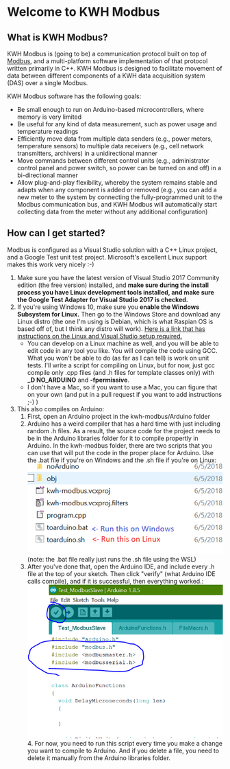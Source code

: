 # Welcome to KWH Modbus
## What is KWH Modbus?
KWH Modbus is (going to be) a communication protocol built on top of [Modbus](https://en.wikipedia.org/wiki/Modbus), and a multi-platform software implementation of that protocol written primarily in C++. KWH Modbus is designed to facilitate movement of data between different components of a KWH data acquisition system (DAS) over a single Modbus.

KWH Modbus software has the following goals:
* Be small enough to run on Arduino-based microcontrollers, where memory is very limited
* Be useful for any kind of data measurement, such as power usage and temperature readings
* Efficiently move data from multiple data senders (e.g., power meters, temperature sensors) to multiple data receivers (e.g., cell network transmitters, archivers) in a unidirectional manner
* Move commands between different control units (e.g., administrator control panel and power switch, so power can be turned on and off) in a bi-directional manner
* Allow plug-and-play flexibility, whereby the system remains stable and adapts when any component is added or removed (e.g., you can add a new meter to the system by connecting the fully-programmed unit to the Modbus communication bus, and KWH Modbus will automatically start collecting data from the meter without any additional configuration)

## How can I get started?
Modbus is configured as a Visual Studio solution with a C++ Linux project, and a Google Test unit test project. Microsoft's excellent Linux support makes this work very nicely :-)
1. Make sure you have the latest version of Visual Studio 2017 Community edition (the free version) installed, and **make sure during the install process you have Linux development tools installed, and make sure the Google Test Adapter for Visual Studio 2017 is checked.**
2. If you're using Windows 10, make sure you **enable the Windows Subsystem for Linux.** Then go to the Windows Store and download any Linux distro (the one I'm using is Debian, which is what Raspian OS is based off of, but I think any distro will work). [Here is a link that has instructions on the Linux and Visual Studio setup required.](https://blogs.msdn.microsoft.com/vcblog/2017/02/08/targeting-windows-subsystem-for-linux-from-visual-studio/)
	* You can develop on a Linux machine as well, and you will be able to edit code in any tool you like. You will compile the code using GCC. What you won't be able to do (as far as I can tell) is work on unit tests. I'll write a script for compiling on Linux, but for now, just gcc compile only .cpp files (and .h files for template classes only) with **_D NO_ARDUINO** and **-fpermissive**.
	* I don't have a Mac, so if you want to use a Mac, you can figure that on your own (and put in a pull request if you want to add instructions ;-) )
3. This also compiles on Arduino:
	1. First, open an Arduino project in the kwh-modbus/Arduino folder
	2. Arduino has a weird compiler that has a hard time with just including random .h files. As a result, the source code for the project needs to be in the Arduino libraries folder for it to compile propertly in Arduino. In the kwh-modbus folder, there are two scripts that you can use that will put the code in the proper place for Arduino. Use the .bat file if you're on Windows and the .sh file if you're on Linux: ![The two different scripts that copies the source code to the Arduino libraries folder](https://github.com/AlexKven/kwh-modbus/raw/documentation/documentation/images/arduino_script.png)
(note: the .bat file really just runs the .sh file using the WSL)
	3. After you've done that, open the Arduino IDE, and include every .h file at the top of your sketch. Then click "verify" (what Arduino IDE calls compile), and if it is successful, then everything worked.:![Compiling in Arduino](https://github.com/AlexKven/kwh-modbus/raw/documentation/documentation/images/arduino_verify.PNG)	4. For now, you need to run this script every time you make a change you want to compile to Arduino. And if you delete a file, you need to delete it manually from the Arduino libraries folder.





